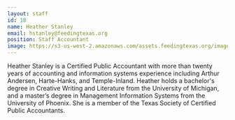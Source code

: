 ```yaml
---
layout: staff
id: 18
name: Heather Stanley
email: hstanley@feedingtexas.org
position: Staff Accountant
image: https://s3-us-west-2.amazonaws.com/assets.feedingtexas.org/images/staff/heather-stanley.JPG
---
```

Heather Stanley is a Certified Public Accountant with more than twenty years of accounting and information systems experience including Arthur Andersen, Harte-Hanks, and Temple-Inland. Heather holds a bachelor's degree in Creative Writing and Literature from the University of Michigan, and a master’s degree in Management Information Systems from the University of Phoenix. She is a member of the Texas Society of Certified Public Accountants.
